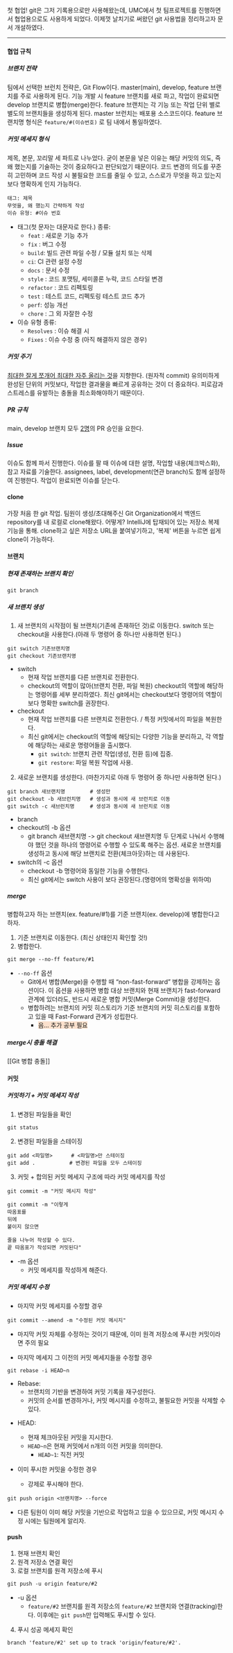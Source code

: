 첫 협업! git은 그저 기록용으로만 사용해왔는데, UMC에서 첫 팀프로젝트를 진행하면서 협업용으로도 사용하게 되었다. 이제껏 날치기로 써왔던 git 사용법을 정리하고자 문서 개설하였다.

---
#### 협업 규칙
##### 브랜치 전략
팀에서 선택한 브런치 전략은, Git Flow이다. master(main), develop, feature 브랜치를 주로 사용하게 된다. 기능 개발 시 feature 브랜치를 새로 파고, 작업이 완료되면 develop 브랜치로 병합(merge)한다. feature 브랜치는 각 기능 또는 작업 단위 별로 별도의 브랜치들을 생성하게 된다. master 브런치는 배포용 소스코드이다.
feature 브랜치명 형식은 `feature/#(이슈번호)` 로 팀 내에서 통일하였다.

##### 커밋 메세지 형식
제목, 본문, 꼬리말 세 파트로 나누었다. 굳이 본문을 넣은 이유는 해당 커밋의 의도, 즉 왜 했는지를 기술하는 것이 중요하다고 판단되었기 때문이다. 코드 변경의 의도를 꾸준히 고민하며 코드 작성 시 불필요한 코드를 줄일 수 있고, 스스로가 무엇을 하고 있는지 보다 명확하게 인지 가능하다.
```
태그: 제목
무엇을, 왜 했는지 간략하게 작성
이슈 유형: #이슈 번호
```
* 태그(첫 문자는 대문자로 한다.) 종류:
	* `feat` : 새로운 기능 추가
	- `fix` : 버그 수정
	- `build`: 빌드 관련 파일 수정 / 모듈 설치 또는 삭제
	- `ci`: CI 관련 설정 수정
	- `docs` : 문서 수정
	- `style` : 코드 포맷팅, 세미콜론 누락, 코드 스타일 변경
	- `refactor` : 코드 리펙토링
	- `test` : 테스트 코드, 리펙토링 테스트 코드 추가
	- `perf`: 성능 개선
	- `chore` : 그 외 자잘한 수정
* 이슈 유형 종류:
	* `Resolves` : 이슈 해결 시
    - `Fixes` : 이슈 수정 중 (아직 해결하지 않은 경우)

##### 커밋 주기
<u>최대한 잘게 쪼개어 최대한 자주 올리는 것</u>을 지향한다. (원자적 commit)
유의미하게 완성된 단위의 커밋보다, 작업한 결과물을 빠르게 공유하는 것이 더 중요하다. 피로감과 스트레스를 유발하는 충돌을 최소화해야하기 때문이다.

##### PR 규칙
main, develop 브랜치 모두 <u>2명</u>의 PR 승인을 요한다.

##### Issue
이슈도 함께 파서 진행한다. 이슈를 팔 때 이슈에 대한 설명, 작업할 내용(체크박스화), 참고 자료를 기술한다. assignees, label, development(연관 branch)도 함께 설정하여 진행한다. 작업이 완료되면 이슈를 닫는다.

#### clone
가장 처음 한 git 작업. 
팀원이 생성/초대해주신 Git Organization에서 백엔드 repository를 내 로컬로 clone해왔다.
어떻게? IntelliJ에 탑재되어 있는 저장소 복제 기능을 통해. clone하고 싶은 저장소 URL을 붙여넣기하고, '복제' 버튼을 누르면 쉽게 clone이 가능하다.

#### 브랜치
##### 현재 존재하는 브랜치 확인
```
git branch
```

##### 새 브랜치 생성
1. 새 브랜치의 시작점이 될 브랜치(기존에 존재하던 것)로 이동한다. switch 또는 checkout을 사용한다.(아래 두 명령어 중 하나만 사용하면 된다.)
```
git switch 기존브랜치명
git checkout 기존브랜치명
```
* switch
	* 현재 작업 브랜치를 다른 브랜치로 전환한다.
	* checkout의 역할이 많아(브랜치 전환, 파일 복원) checkout의 역할에 해당하는 명령어를 세부 분리하였다. 최신 git에서는 checkout보다 명령어의 역할이 보다 명확한 switch를 권장한다.
* checkout
	* 현재 작업 브랜치를 다른 브랜치로 전환한다. / 특정 커밋에서의 파일을 복원한다.
	* 최신 git에서는 checkout의 역할에 해당되는 다양한 기능을 분리하고, 각 역할에 해당하는 새로운 명령어들을 출시했다.
		* `git switch`: 브랜치 관련 작업(생성, 전환 등)에 집중.
		* `git restore`: 파일 복원 작업에 사용.

2. 새로운 브랜치를 생성한다. (마찬가지로 아래 두 명령어 중 하나만 사용하면 된다.)
```
git branch 새브랜치명        # 생성만
git checkout -b 새브런치명   # 생성과 동시에 새 브런치로 이동
git switch -c 새브런치명     # 생성과 동시에 새 브런치로 이동
```
* branch
* checkout의 -b 옵션
	* git branch 새브랜치명 -> git checkout 새브랜치명  두 단계로 나눠서 수행해야 했던 것을 하나의 명령어로 수행할 수 있도록 해주는 옵션. 새로운 브랜치를 생성하고 동시에 해당 브랜치로 전환(체크아웃)하는 데 사용된다.
* switch의 -c 옵션
	* checkout -b 명령어와 동일한 기능을 수행한다.
	* 최신 git에서는 switch 사용이 보다 권장된다.(명령어의 명확성을 위하여)

##### merge
병합하고자 하는 브랜치(ex. feature/#1)를 기준 브랜치(ex. develop)에 병합한다고 하자.
1. 기준 브랜치로 이동한다. (최신 상태인지 확인할 것!)
2. 병합한다.
```
git merge --no-ff feature/#1
```
* `--no-ff` 옵션
	* Git에서 병합(Merge)을 수행할 때 “non-fast-forward” 병합을 강제하는 옵션이다. 이 옵션을 사용하면 병합 대상 브랜치와 현재 브랜치가 fast-forward 관계에 있더라도, 반드시 새로운 병합 커밋(Merge Commit)을 생성한다.
	* 병합하려는 브랜치의 커밋 히스토리가 기준 브랜치의 커밋 히스토리를 포함하고 있을 때 Fast-Forward 관계가 성립한다.
		* <span style="background:rgba(240, 107, 5, 0.2)">음... 추가 공부 필요</span>
##### merge시 충돌 해결
[[Git 병합 충돌]]

#### 커밋

##### 커밋하기 + 커밋 메세지 작성
1. 변경된 파일들을 확인
```
git status
```

2. 변경된 파일들을 스테이징
```
git add <파일명>      # <파일명>만 스테이징
git add .           # 변경된 파일을 모두 스테이징
```

3. 커밋 + 합의된 커밋 메세지 구조에 따라 커밋 메세지를 작성
```
git commit -m "커밋 메시지 작성"

git commit -m "이렇게
따옴표를
뒤에
붙이지 않으면

줄을 나누어 작성할 수 있다.
끝 따옴표가 작성되면 커밋된다"
```
 * -m 옵션
	 * 커밋 메세지를 작성하게 해준다.

##### 커밋 메세지 수정
* 마지막 커밋 메세지를 수정할 경우
```
git commit --amend -m "수정된 커밋 메시지"
```
* 마지막 커밋 자체를 수정하는 것이기 때문에, 이미 원격 저장소에 푸시한 커밋이라면 주의 필요

* 마지막 메세지 그 이전의 커밋 메세지들을 수정할 경우
```
git rebase -i HEAD~n
```
- Rebase:
	- 브랜치의 기반을 변경하여 커밋 기록을 재구성한다.
	- 커밋의 순서를 변경하거나, 커밋 메시지를 수정하고, 불필요한 커밋을 삭제할 수 있다.
 * HEAD:
	 * 현재 체크아웃된 커밋을 지시한다.
	 * `HEAD~n`은 현재 커밋에서 n개의 이전 커밋을 의미한다.
		 * `HEAD~1`: 직전 커밋


* 이미 푸시한 커밋을 수정한 경우
	* 강제로 푸시해야 한다.
```
git push origin <브랜치명> --force
```
* 다른 팀원이 이미 해당 커밋을 기반으로 작업하고 있을 수 있으므로, 커밋 메시지 수정 시에는 팀원에게 알리자.


#### push
1. 현재 브랜치 확인
2. 원격 저장소 연결 확인
3. 로컬 브랜치를 원격 저장소에 푸시
```
git push -u origin feature/#2
```
* -u 옵션
	* `feature/#2` 브랜치를 원격 저장소의 `feature/#2` 브랜치와 연결(tracking)한다. 이후에는 `git push`만 입력해도 푸시할 수 있다.

4. 푸시 성공 메세지 확인
```
branch 'feature/#2' set up to track 'origin/feature/#2'.
```
